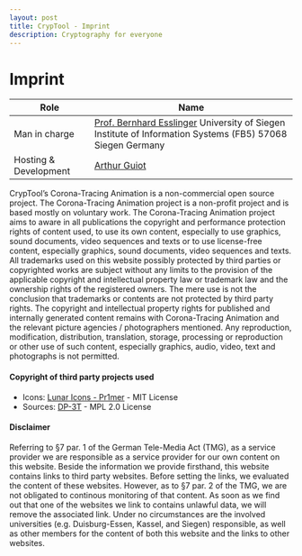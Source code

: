 ```yaml
---
layout: post
title: CrypTool - Imprint
description: Cryptography for everyone
---
```

# Imprint

| Role                 | Name                                                                                                                                                    |
|----------------------|---------------------------------------------------------------------------------------------------------------------------------------------------------|
| Man in charge        | [Prof. Bernhard Esslinger](mailto:bernhard.esslinger@cryptool.org)  University of Siegen  Institute of Information Systems (FB5)  57068 Siegen  Germany |
| Hosting & Development             | [Arthur Guiot](mailto:arguiot@gmail.com)               |


CrypTool’s Corona-Tracing Animation is a non-commercial open source project. The Corona-Tracing Animation project is a non-profit project and is based mostly on voluntary work. 
The Corona-Tracing Animation project aims to aware in all publications the copyright and performance protection rights of content used, to use its own content, 
especially to use graphics, sound documents, video sequences and texts or to use license-free content, especially graphics, sound documents, video sequences and texts. 
All trademarks used on this website possibly protected by third parties or copyrighted works are subject without any limits to the provision of the applicable copyright and intellectual property law or trademark law and the ownership rights of the registered owners. 
The mere use is not the conclusion that trademarks or contents are not protected by third party rights. The copyright and intellectual property rights for published and internally generated content remains with Corona-Tracing Animation and the relevant picture agencies / photographers mentioned. 
Any reproduction, modification, distribution, translation, storage, processing or reproduction or other use of such content, especially graphics, audio, video, text and photographs is not permitted.

#### Copyright of third party projects used
- Icons: [Lunar Icons - Pr1mer](https://lunar.pr1mer.tech) - MIT License
- Sources: [DP-3T](https://github.com/DP-3T/documents/tree/master/public_engagement/cartoon) - MPL 2.0 License

#### Disclaimer
Referring to §7 par. 1 of the German Tele-Media Act (TMG), as a service provider we are responsible as a service provider for our own content on this website. 
Beside the information we provide firsthand, this website contains links to third party websites. 
Before setting the links, we evaluated the content of these websites. 
However, as to §7 par. 2 of the TMG, we are not obligated to continous monitoring of that content. 
As soon as we find out that one of the websites we link to contains unlawful data, we will remove the associated link. 
Under no circumstances are the involved universities (e.g. Duisburg-Essen, Kassel, and Siegen) responsible, as well as other members for the content of both this website and the links to other websites.